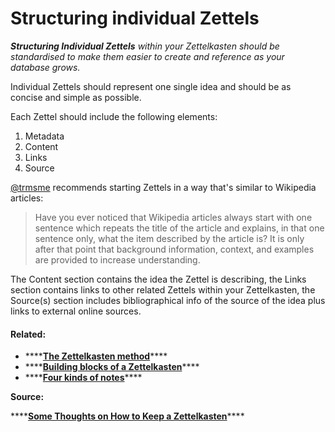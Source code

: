 # Structuring individual Zettels

_**Structuring Individual Zettels** within your Zettelkasten should be standardised to make them easier to create and reference as your database grows._ 

Individual Zettels should represent one single idea and should be as concise and simple as possible. 

Each Zettel should include the following elements: 

1. Metadata
2. Content
3. Links
4. Source

[@trmsme](https://twitter.com/trmsme) recommends starting Zettels in a way that's similar to Wikipedia articles: 

> Have you ever noticed that Wikipedia articles always start with one sentence which repeats the title of the article and explains, in that one sentence only, what the item described by the article is? It is only after that point that background information, context, and examples are provided to increase understanding.

The Content section contains the idea the Zettel is describing, the Links section contains links to other related Zettels within your Zettelkasten, the Source\(s\) section includes bibliographical info of the source of the idea plus links to external online sources. 

#### **Related:**

* \*\*\*\*[**The Zettelkasten method**](the-zettelkasten-method.md)\*\*\*\*
* \*\*\*\*[**Building blocks of a Zettelkasten**](building-blocks-of-a-zettelkasten.md)\*\*\*\*
* \*\*\*\*[**Four kinds of notes**](four-kinds-of-notes.md)\*\*\*\*

**Source:**

\*\*\*\*[**Some Thoughts on How to Keep a Zettelkasten**](https://trms.me/some-thoughts-on-how-to-keep-a-zettelkasten/)\*\*\*\*

